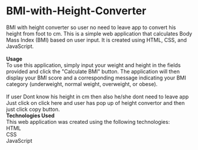 # BMI-with-Height-Converter
BMI with height converter so user no need to leave app to convert his height from foot to cm.
This is a simple web application that calculates Body Mass Index (BMI) based on user input. It is created using HTML, CSS, and JavaScript.</br></br>
<b>Usage</b></br>
To use this application, simply input your weight and height in the fields provided and click the "Calculate BMI" button. The application will then display your BMI score and a corresponding message indicating your BMI category (underweight, normal weight, overweight, or obese).</br></br>
If user Dont know his height in cm then also he/she dont need to leave app </br>
Just click on click here and user has pop up of height convertor and then just click copy button.</br>
<b>Technologies Used</b></br>
This web application was created using the following technologies:</br>
HTML</br>
CSS</br>
JavaScript</br>
